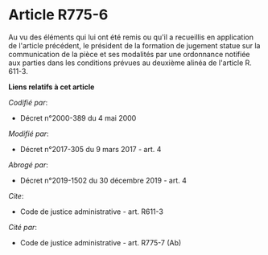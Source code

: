 # Article R775-6

Au vu des éléments qui lui ont été remis ou qu'il a recueillis en application de l'article précédent, le président de la
formation de jugement statue sur la communication de la pièce et ses modalités par une ordonnance notifiée aux parties dans
les conditions prévues au deuxième alinéa de l'article R. 611-3.

**Liens relatifs à cet article**

_Codifié par_:

  - Décret n°2000-389 du 4 mai 2000

_Modifié par_:

  - Décret n°2017-305 du 9 mars 2017 - art. 4

_Abrogé par_:

  - Décret n°2019-1502 du 30 décembre 2019 - art. 4

_Cite_:

  - Code de justice administrative - art. R611-3

_Cité par_:

  - Code de justice administrative - art. R775-7 (Ab)
